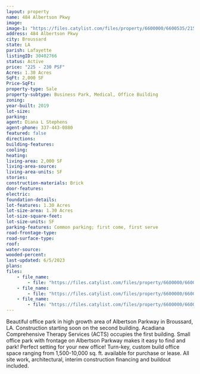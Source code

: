 ```yaml
---
layout: property
name: 484 Albertson Pkwy
image:
image-1: "https://files.catylist.com/files/property/6600000/6600535/21504105_Broussard_Office_Rendering.jpg"
address: 484 Albertson Pkwy
city: Broussard
state: LA
parish: Lafayette
listingID: 30402766
status: Active
price: "225 - 230 PSF"
Acres: 1.30 Acres
SqFt: 2,000 SF
Price-SqFt:
property-type: Sale
property-subtype: Business Park, Medical, Office Building
zoning:
year-built: 2019
lot-size:
parking:
agent: Diana L Stephens
agent-phone: 337-443-0880
featured: false
directions:
building-features:
cooling:
heating:
living-area: 2,000 SF
living-area-source:
living-area-units: SF
stories:
construction-materials: Brick
door-features:
electric:
foundation-details:
lot-features: 1.30 Acres
lot-size-area: 1.30 Acres
lot-size-square-feet:
lot-size-units: SF
parking-features: Common parking; first come, first serve
road-frontage-type:
road-surface-type:
roof:
water-source:
wooded-percent:
last-updated: 6/5/2023
plans:
files:
    - file_name: 
        - file: "https://files.catylist.com/files/property/6600000/6600535/raw_21504106_Broussard_Office_Park_Site_Plan.pdf"
    - file_name: 
        - file: "https://files.catylist.com/files/property/6600000/6600535/raw_21504107_Building_Floorplan.pdf"
    - file_name: 
        - file: "https://files.catylist.com/files/property/6600000/6600535/raw_21504469_484_Albertson_Pkwy_Office_Info.pdf"
---
```

Beautiful office park in high growth area of Albertson Parkway in Broussard, LA. Construction starting soon on the second building. Acadiana Comprehensive Therapy Services (ACTS) occupies the first building. Small office park with frontage on Albertson Parkway makes it easy to find and park! Perfect setting for your new office! Turn-key, custom build office space ranging from 1,500-10,000 sq. ft. available for purchase or lease. All site work, architectural, interim construction financing and buildout included.
